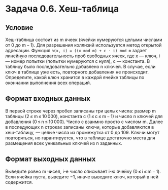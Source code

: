 # Задача 0.6. Хеш-таблица

## Условие
Хеш-таблица состоит из m ячеек (ячейки нумеруются целыми числами от 0 до m − 1). Для разрешения коллизий используется метод открытой адресации. Функция `h(x, i) = ((x mod m) + c ⋅ i) mod m` задает линейную последовательность проб свободных ячеек, где x — ключ, i — номер попытки (попытки нумеруются с нуля), c — константа.
В таблицу было последовательно добавлено n ключей. В случае, если ключ в таблице уже есть, повторного добавления не происходит.
Определите, какой ключ хранится в каждой ячейке таблицы по окончании выполнения всех операций.

## Формат входных данных
В первой строке через пробел записаны три целых числа: размер m таблицы (2 ≤ m ≤ 10 000), константа c (1 ≤ c ≤ m − 1) и число n ключей для добавления (0 ≤ n ≤ 10 000). Число c взаимно просто с числом m. Далее в последующих n строках записаны ключи, которые добавляются в хеш-таблицу, — целые числа из промежутка от 0 до 109. Ключи могут повторяться, но гарантируется, что в таблице достаточно места для размещения всех уникальных ключей из n заданных.

## Формат выходных данных
Выведите ровно m чисел, i-е число описывает i-ю ячейку (0 ≤ i ≤ m − 1). Если ячейка пуста, выведите −1, иначе выведите ключ, который в ней содержится.
